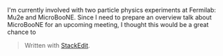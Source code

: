 I'm currently involved with two particle physics experiments at Fermilab: Mu2e and MicroBooNE. Since I need to prepare an overview talk about MicroBooNE for an upcoming meeting, I thought this would be a great chance to


> Written with [StackEdit](https://stackedit.io/).
<!--stackedit_data:
eyJoaXN0b3J5IjpbLTIwOTk1MTc0ODIsNzMwOTk4MTE2XX0=
-->